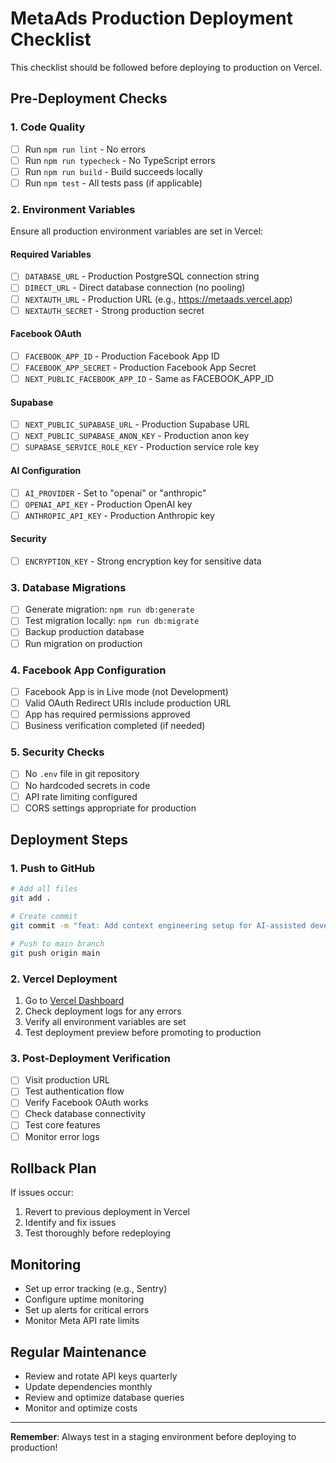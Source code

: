 # MetaAds Production Deployment Checklist

This checklist should be followed before deploying to production on Vercel.

## Pre-Deployment Checks

### 1. Code Quality
- [ ] Run `npm run lint` - No errors
- [ ] Run `npm run typecheck` - No TypeScript errors
- [ ] Run `npm run build` - Build succeeds locally
- [ ] Run `npm test` - All tests pass (if applicable)

### 2. Environment Variables
Ensure all production environment variables are set in Vercel:

#### Required Variables
- [ ] `DATABASE_URL` - Production PostgreSQL connection string
- [ ] `DIRECT_URL` - Direct database connection (no pooling)
- [ ] `NEXTAUTH_URL` - Production URL (e.g., https://metaads.vercel.app)
- [ ] `NEXTAUTH_SECRET` - Strong production secret

#### Facebook OAuth
- [ ] `FACEBOOK_APP_ID` - Production Facebook App ID
- [ ] `FACEBOOK_APP_SECRET` - Production Facebook App Secret
- [ ] `NEXT_PUBLIC_FACEBOOK_APP_ID` - Same as FACEBOOK_APP_ID

#### Supabase
- [ ] `NEXT_PUBLIC_SUPABASE_URL` - Production Supabase URL
- [ ] `NEXT_PUBLIC_SUPABASE_ANON_KEY` - Production anon key
- [ ] `SUPABASE_SERVICE_ROLE_KEY` - Production service role key

#### AI Configuration
- [ ] `AI_PROVIDER` - Set to "openai" or "anthropic"
- [ ] `OPENAI_API_KEY` - Production OpenAI key
- [ ] `ANTHROPIC_API_KEY` - Production Anthropic key

#### Security
- [ ] `ENCRYPTION_KEY` - Strong encryption key for sensitive data

### 3. Database Migrations
- [ ] Generate migration: `npm run db:generate`
- [ ] Test migration locally: `npm run db:migrate`
- [ ] Backup production database
- [ ] Run migration on production

### 4. Facebook App Configuration
- [ ] Facebook App is in Live mode (not Development)
- [ ] Valid OAuth Redirect URIs include production URL
- [ ] App has required permissions approved
- [ ] Business verification completed (if needed)

### 5. Security Checks
- [ ] No `.env` file in git repository
- [ ] No hardcoded secrets in code
- [ ] API rate limiting configured
- [ ] CORS settings appropriate for production

## Deployment Steps

### 1. Push to GitHub
```bash
# Add all files
git add .

# Create commit
git commit -m "feat: Add context engineering setup for AI-assisted development"

# Push to main branch
git push origin main
```

### 2. Vercel Deployment
1. Go to [Vercel Dashboard](https://vercel.com/dashboard)
2. Check deployment logs for any errors
3. Verify all environment variables are set
4. Test deployment preview before promoting to production

### 3. Post-Deployment Verification
- [ ] Visit production URL
- [ ] Test authentication flow
- [ ] Verify Facebook OAuth works
- [ ] Check database connectivity
- [ ] Test core features
- [ ] Monitor error logs

## Rollback Plan
If issues occur:
1. Revert to previous deployment in Vercel
2. Identify and fix issues
3. Test thoroughly before redeploying

## Monitoring
- Set up error tracking (e.g., Sentry)
- Configure uptime monitoring
- Set up alerts for critical errors
- Monitor Meta API rate limits

## Regular Maintenance
- Review and rotate API keys quarterly
- Update dependencies monthly
- Review and optimize database queries
- Monitor and optimize costs

---

**Remember**: Always test in a staging environment before deploying to production!